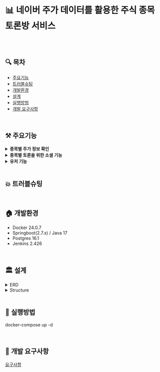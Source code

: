 # 📊 네이버 주가 데이터를 활용한 주식 종목 토론방 서비스

<br><br>

## 🔍 목차
* [주요기능](#-주요기능)
* [트러블슈팅](#-트러블슈팅)
* [개발환경](#-개발환경)
* [설계](#-설계)
* [실행방법](#-실행방법)
* [개발 요구사항](#-개발-요구사항)


<br>

## ⚒ 주요기능

<details>
    <summary><strong>종목별 주가 정보 확인</strong></summary> 
    <ul>
      <li>메인지표 ( 시가, 고가, 저가, 종가, 거래량 )</li>
      <li>보조지표 ( 이동평균선, 볼린저 밴드, MACD )</li>
    </ul>
</details>

<details>
    <summary><strong>종목별 토론을 위한 소셜 기능</strong></summary> 
    <ul>
      <li>포스팅 생성, 수정, 삭제 기능</li>
      <li>댓글 생성, 수정, 삭제 기능</li>
      <li>포스팅 및 댓글 좋아요 기능</li>
      <li>팔로워 / 팔로잉 기능 </li>
    </ul>
</details>

<details>
    <summary><strong>유저 기능</strong></summary>
    <ul>
      <li>Spring Security & JWT Token을 활용한 인증처리</li>
      <li>회원가입, 로그인, 회원정보 수정 기능</li>
    </ul>
</details>

<br>

## 💥 트러블슈팅

<br>

## 🏠 개발환경

<ul>
    <li> Docker 24.0.7 </li>
    <li> Springboot(2.7.x) / Java 17</li>
    <li> Postgres 16.1 </li>
    <li> Jenkins 2.426 </li>
</ul>

<br>

## 🏛 설계

<details>
    <summary>ERD</summary>

<!-- summary 아래 한칸 공백 두고 내용 삽입 -->
![image](https://github.com/Sunny14578/StockTalkHub/assets/59717550/aa9ac37a-b033-48ba-a787-da2a342013c5)
</details>

<details>
    <summary>Structure</summary>

<!-- summary 아래 한칸 공백 두고 내용 삽입 -->
![image]()
</details>


 
<br>

## 🚀 실행방법
docker-compose up -d

<br>

## 📖 개발 요구사항
[요구사항](https://github.com/Sunny14578/StockTalkHub/wiki/%EC%9A%94%EA%B5%AC%EC%82%AC%ED%95%AD-%EB%AA%85%EC%84%B8%EC%84%9C)
